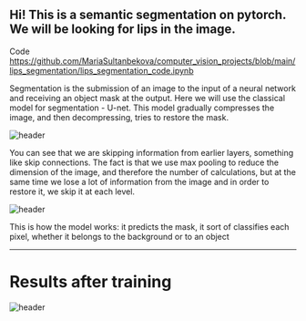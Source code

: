 ## Hi! This is a semantic segmentation on pytorch. We will be looking for lips in the image. 
Code https://github.com/MariaSultanbekova/computer_vision_projects/blob/main/lips_segmentation/lips_segmentation_code.ipynb

Segmentation is the submission of an image to the input of a neural network and receiving an object mask at the output.
Here we will use the classical model for segmentation - U-net. This model gradually compresses the image, and then decompressing, tries to restore the mask.

![header](https://github.com/MariaSultanbekova/computer_vision_projects/blob/main/lips_segmentation/unet.png)

You can see that we are skipping information from earlier layers, something like skip connections. 
The fact is that we use max pooling to reduce the dimension of the image, and therefore the number of calculations, but at the same time we lose a lot of information from the image and in order to restore it, we skip it at each level.



![header](https://github.com/MariaSultanbekova/computer_vision_projects/blob/main/lips_segmentation/lips.png)

This is how the model works: it predicts the mask, it sort of classifies each pixel, whether it belongs to the background or to an object


----------------------------------------------------------------------------------------------------------------------------------------------------

# Results after training

![header](https://github.com/MariaSultanbekova/computer_vision_projects/blob/main/lips_segmentation/lips_pred.png)

